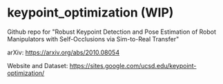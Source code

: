 # keypoint_optimization (WIP)

Github repo for "Robust Keypoint Detection and Pose Estimation of Robot Manipulators with Self-Occlusions via Sim-to-Real Transfer"

arXiv: https://arxiv.org/abs/2010.08054

Website and Dataset: https://sites.google.com/ucsd.edu/keypoint-optimization/
